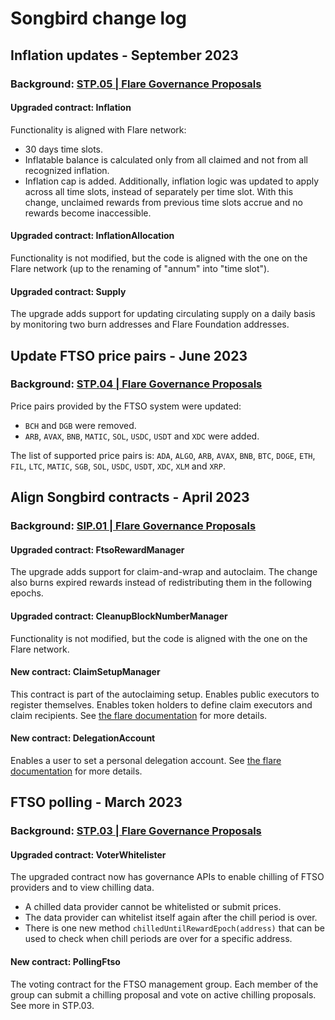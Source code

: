 # Songbird change log

## Inflation updates - September 2023
### Background: [STP.05 | Flare Governance Proposals](https://proposals.flare.network/STP/STP_5.html)

#### Upgraded contract: **Inflation**
Functionality is aligned with Flare network:
  * 30 days time slots.
  * Inflatable balance is calculated only from all claimed and not from all recognized inflation.
  * Inflation cap is added.
Additionally, inflation logic was updated to apply across all time slots, instead of separately per time slot. With this change, unclaimed rewards from previous time slots accrue and no rewards become inaccessible.

#### Upgraded contract: **InflationAllocation**
Functionality is not modified, but the code is aligned with the one on the Flare network (up to the renaming of "annum" into "time slot").

#### Upgraded contract: **Supply**
The upgrade adds support for updating circulating supply on a daily basis by monitoring two burn addresses and Flare Foundation addresses.


## Update FTSO price pairs - June 2023
### Background: [STP.04 | Flare Governance Proposals](https://proposals.flare.network/STP/STP_4.html)

Price pairs provided by the FTSO system were updated:
  *  `BCH` and `DGB` were removed.
  *  `ARB`, `AVAX`, `BNB`, `MATIC`, `SOL`, `USDC`, `USDT` and `XDC` were added.

The list of supported price pairs is: `ADA`, `ALGO`, `ARB`, `AVAX`, `BNB`, `BTC`, `DOGE`, `ETH`, `FIL`, `LTC`, `MATIC`, `SGB`, `SOL`, `USDC`, `USDT`, `XDC`, `XLM` and `XRP`.

## Align Songbird contracts - April 2023
### Background: [SIP.01 | Flare Governance Proposals](https://proposals.flare.network/SIP/SIP_1.html)

#### Upgraded contract: **FtsoRewardManager**
The upgrade adds support for claim-and-wrap and autoclaim.
The change also burns expired rewards instead of redistributing them in the following epochs.

#### Upgraded contract: **CleanupBlockNumberManager**
Functionality is not modified, but the code is aligned with the one on the Flare network.

#### New contract: **ClaimSetupManager**
This contract is part of the autoclaiming setup.
Enables public executors to register themselves. Enables token holders to define claim executors and claim recipients. See [the flare documentation](https://docs.flare.network/user/personal-delegation-account/) for more details.

#### New contract: **DelegationAccount**
Enables a user to set a personal delegation account. See [the flare documentation](https://docs.flare.network/user/personal-delegation-account/) for more details.

## FTSO polling - March 2023
### Background: [STP.03 | Flare Governance Proposals](https://proposals.flare.network/STP/STP_3.html)

#### Upgraded contract: **VoterWhitelister**
The upgraded contract now has governance APIs to enable chilling of FTSO providers and to view chilling data.
 - A chilled data provider cannot be whitelisted or submit prices.
 - The data provider can whitelist itself again after the chill period is over.
 - There is one new method `chilledUntilRewardEpoch(address)` that can be used to check when chill periods are over for a specific address.

#### New contract: **PollingFtso**
The voting contract for the FTSO management group. Each member of the group can submit a chilling proposal and vote on active chilling proposals. See more in STP.03.
